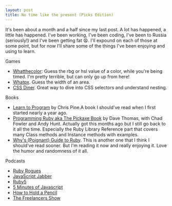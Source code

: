 ```yaml
---
layout: post
title: No time like the present (Picks Edition)
---
```

It's been about a month and a half since my last post. A lot has happened, a little has happened. I've been working, I've been coding, I've been to Russia (seriously!) and I've been getting fat :weary:. I'll expound on each of those at some point, but for now I'll share some of the things I've been enjoying and using to learn.

Games
* [Whatthecolor](http://leaverou.github.io/whathecolor/): Guess the rbg or hsl value of a color, while you're being timed. I'm pretty terrible, but can only go up from here!
* [Whatpx](http://georgehastings.com/ghastings3/whatpx/). Guess the width of an area.
* [CSS Diner](http://flukeout.github.io/). Great way to dive into CSS selectors and understand nesting.

Books
* [Learn to Program](https://pine.fm/LearnToProgram/) by Chris Pine.A book I should've read when I first started nearly a year ago.
* [Programming Ruby aka The Pickaxe Book](http://pragprog.com/book/ruby/programming-ruby) by Dave Thomas, with Chad Fowler and Andy Hunt. Actually got this months ago but I still go back to it all the time. Especially the Ruby Library Reference part that covers many Class methods and Instance methods with examples.
* [Why's (Poignant) Guide to Ruby](http://mislav.uniqpath.com/poignant-guide/book/chapter-5.html). This is another one that I think I should've read sooner. But I'm reading it now and really enjoying it. Love the humor and randomness of it all.

Podcasts
* [Ruby Rogues](http://rubyrogues.com/)
* [JavaScript Jabber](http://javascriptjabber.com/)
* [Ruby5](http://ruby5.envylabs.com/)
* [5 Minutes of Javascript](http://five-js.envylabs.com/)
* [How to Hold a Pencil](http://www.howtoholdapencil.com/)
* [The Freelancers Show](http://www.freelancersshow.com/)
